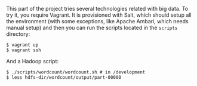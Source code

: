 This part of the project tries several technologies related with big data. To try it, you require Vagrant. It is provisioned with Salt, which should setup all the environment (with some exceptions, like Apache Ambari, which needs manual setup) and then you can run the scripts located in the `scripts` directory:

``` shell
$ vagrant up
$ vagrant ssh
```

And a Hadoop script:

```
$ ./scripts/wordcount/wordcount.sh # in /development
$ less hdfs-dir/wordcount/output/part-00000
```